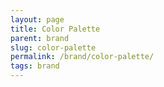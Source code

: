 ```yaml
---
layout: page
title: Color Palette
parent: brand
slug: color-palette
permalink: /brand/color-palette/
tags: brand
---
```

